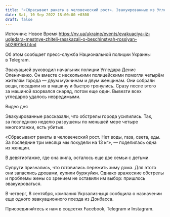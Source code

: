 ```yaml
---
title: "«Сбрасывают ракеты в человеческий рост». Эвакуированные из Угледара рассказали о бесчинствах россиян"
date: Sat, 10 Sep 2022 18:00:00 +0300
draft: false
---
```

Источник: Новое Время https://nv.ua/ukraine/events/evakuaciya-iz-ugledara-mestnye-zhiteli-rasskazali-o-beschinstvah-rossiyan-50269156.html


Об этом сообщает пресс-служба Национальной полиции Украины в Telegram.

Эвакуацией руководил начальник полиции Угледара Денис Олениченко. Он вместе с несколькими полицейскими помогли четырём жителям города — двум мужчинам и двум женщинам. Они собрали вещи, посадили их в машину и быстро тронулись. Сразу после этого за машиной взорвался снаряд, потом еще один. Вывезти всех угледаров удалось невредимыми.

 Видео дня   

Эвакуированные рассказали, что обстрелы города усилились. Так, за последнюю неделю разрушены по меньшей мере четыре многоэтажки, есть убитые.

«Сбрасывают ракеты в человеческий рост. Нет воды, газа, света, еды. За последние три месяца мы похудели на 13 кг», — поделилась одна из женщин.

В девятиэтажке, где она жила, осталось еще две семьи с детьми.

Супруги признались, что готовились пережить зиму дома. Для этого они запаслись дровами, купили буржуйки. Однако вражеские обстрелы и проблемы жены со зрением не оставили им выбор: пришлось эвакуироваться.

В четверг, 8 сентября, компания Укрзализныця сообщила о назначении еще одного эвакуационного поезда из Донбасса.

Присоединяйтесь к нам в соцсетях Facebook, Telegram и Instagram.
